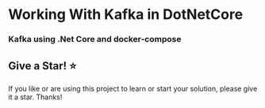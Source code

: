 # Working With Kafka in DotNetCore

### Kafka using .Net Core and docker-compose

## Give a Star! ⭐
If you like or are using this project to learn or start your solution, please give it a star. Thanks!
